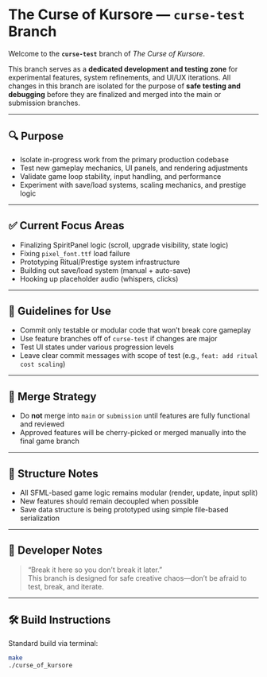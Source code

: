 # The Curse of Kursore — `curse-test` Branch

Welcome to the **`curse-test`** branch of *The Curse of Kursore*.

This branch serves as a **dedicated development and testing zone** for experimental features, system refinements, and UI/UX iterations. All changes in this branch are isolated for the purpose of **safe testing and debugging** before they are finalized and merged into the main or submission branches.

---

## 🔍 Purpose

- Isolate in-progress work from the primary production codebase
- Test new gameplay mechanics, UI panels, and rendering adjustments
- Validate game loop stability, input handling, and performance
- Experiment with save/load systems, scaling mechanics, and prestige logic

---

## ✅ Current Focus Areas

- Finalizing SpiritPanel logic (scroll, upgrade visibility, state logic)
- Fixing `pixel_font.ttf` load failure
- Prototyping Ritual/Prestige system infrastructure
- Building out save/load system (manual + auto-save)
- Hooking up placeholder audio (whispers, clicks)

---

## 🧪 Guidelines for Use

- Commit only testable or modular code that won’t break core gameplay
- Use feature branches off of `curse-test` if changes are major
- Test UI states under various progression levels
- Leave clear commit messages with scope of test (e.g., `feat: add ritual cost scaling`)

---

## 🔄 Merge Strategy

- Do **not** merge into `main` or `submission` until features are fully functional and reviewed
- Approved features will be cherry-picked or merged manually into the final game branch

---

## 📁 Structure Notes

- All SFML-based game logic remains modular (render, update, input split)
- New features should remain decoupled when possible
- Save data structure is being prototyped using simple file-based serialization

---

## 🧠 Developer Notes

> “Break it here so you don’t break it later.”  
This branch is designed for safe creative chaos—don’t be afraid to test, break, and iterate.

---

## 🛠 Build Instructions

Standard build via terminal:
```bash
make
./curse_of_kursore
